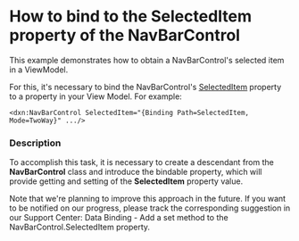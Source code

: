 # How to bind to the SelectedItem property of the NavBarControl


<p>This example demonstrates how to obtain a NavBarControl's selected item in a ViewModel.</p><p>For this, it's necessary to bind the NavBarControl's <a href="http://documentation.devexpress.com/#WPF/DevExpressXpfNavBarNavBarControl_SelectedItemtopic"><u>SelectedItem</u></a> property to a property in your View Model. For example:<br />


```xaml
<dxn:NavBarControl SelectedItem="{Binding Path=SelectedItem, Mode=TwoWay}" .../>
```

 </p>


<h3>Description</h3>

<p>To accomplish this task, it is necessary to create a descendant from the <strong>NavBarControl</strong> class and introduce the bindable property, which will provide getting and setting of the <strong>SelectedItem</strong> property value.</p><p>Note that we&#39;re planning to improve this approach in the future. If you want to be notified on our progress, please track the corresponding suggestion in our Support Center: <a data-ticket="S33903">Data Binding - Add a set method to the NavBarControl.SelectedItem property</a>.</p>

<br/>


